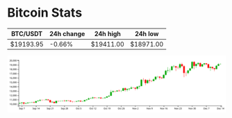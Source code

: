 # Bitcoin Stats

BTC/USDT|24h change|24h high|24h low|
|---|---|---|---|
|$19193.95|-0.66%|$19411.00|$18971.00|

<img src="./chart.svg">
